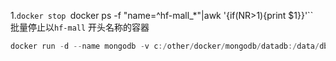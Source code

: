 1.`docker stop `docker ps -f "name=^hf-mall_*"|awk '{if(NR>1){print $1}}'``<br />批量停止以`hf-mall` 开头名称的容器

```java
docker run -d --name mongodb -v c:/other/docker/mongodb/datadb:/data/db -p 27017:27017  --privileged=true mongo
```
